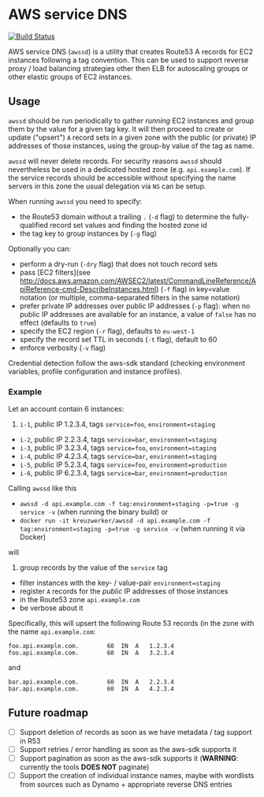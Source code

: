# AWS service DNS

[![Build Status](https://travis-ci.org/kreuzwerker/awssd.svg)](https://travis-ci.org/kreuzwerker/awssd)

AWS service DNS (`awssd`) is a utility that creates Route53 A records for EC2 instances following a tag convention. This can be used to support reverse proxy / load balancing strategies other then ELB for autoscaling groups or other elastic groups of EC2 instances.

## Usage

`awssd` should be run periodically to gather *running* EC2 instances and group them by the value for a given tag key. It will then proceed to create or update ("upsert") `A` record sets in a given zone with the public (or private) IP addresses of those instances, using the group-by value of the tag as name.

`awssd` will never delete records. For security reasons `awssd` should nevertheless be used in a dedicated hosted zone (e.g. `api.example.com`). If the service records should be accessible without specifying the name servers in this zone the usual delegation via `NS` can be setup.

When running `awssd` you need to specify:

* the Route53 domain without a trailing `.` (`-d` flag) to determine the fully-qualified record set values and finding the hosted zone id
* the tag key to group instances by (`-g` flag)

Optionally you can:

* perform a dry-run (`-dry` flag) that does not touch record sets
* pass [EC2 filters](see http://docs.aws.amazon.com/AWSEC2/latest/CommandLineReference/ApiReference-cmd-DescribeInstances.html) (`-f` flag) in key=value notation (or multiple, comma-separated filters in the same notation)
* prefer private IP addresses over public IP addresses (`-p` flag): when no public IP addresses are available for an instance, a value of `false` has no effect (defaults to `true`)
* specify the EC2 region (`-r` flag), defaults to `eu-west-1`
* specify the record set TTL in seconds (`-t` flag), default to 60
* enforce verbosity (`-v` flag)

Credential detection follow the aws-sdk standard (checking environment variables, profile configuration and instance profiles).

### Example

Let an account contain 6 instances:

1. `i-1`, public IP 1.2.3.4, tags `service=foo`, `environment=staging`
* `i-2`, public IP 2.2.3.4, tags `service=bar`, `environment=staging`
* `i-3`, public IP 3.2.3.4, tags `service=foo`, `environment=staging`
* `i-4`, public IP 4.2.3.4, tags `service=bar`, `environment=staging`
* `i-5`, public IP 5.2.3.4, tags `service=foo`, `environment=production`
* `i-6`, public IP 6.2.3.4, tags `service=bar`, `environment=production`

Calling `awssd` like this

* `awssd -d api.example.com -f tag:environment=staging -p=true -g service -v` (when running the binary build) or
* `docker run -it kreuzwerker/awssd -d api.example.com -f tag:environment=staging -p=true -g service -v` (when running it via Docker)

will

1. group records by the value of the `service` tag
* filter instances with the key- / value-pair `environment=staging`
* register `A` records for the *public* IP addresses of those instances
* in the Route53 zone `api.example.com`
* be verbose about it

Specifically, this will upsert the following Route 53 records (in the zone with the name `api.example.com`:

```
foo.api.example.com.		60	IN	A	1.2.3.4
foo.api.example.com.		60	IN	A	3.2.3.4
```

and

```
bar.api.example.com.		60	IN	A	2.2.3.4
bar.api.example.com.		60	IN	A	4.2.3.4
```

## Future roadmap

* [ ] Support deletion of records as soon as we have metadata / tag support in R53
* [ ] Support retries / error handling as soon as the aws-sdk supports it
* [ ] Support pagination as soon as the aws-sdk supports it (**WARNING**: currently the tools **DOES NOT** paginate)
* [ ] Support the creation of individual instance names, maybe with wordlists from sources such as Dynamo + appropriate reverse DNS entries
